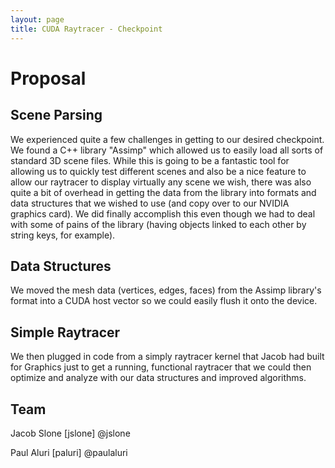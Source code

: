 ```yaml
---
layout: page
title: CUDA Raytracer - Checkpoint
---
```


# Proposal

## Scene Parsing
We experienced quite a few challenges in getting to our desired checkpoint.  We found a C++ library "Assimp" which allowed us to easily load all sorts of standard 3D scene files.  While this is going to be a fantastic tool for allowing us to quickly test different scenes and also be a nice feature to allow our raytracer to display virtually any scene we wish, there was also quite a bit of overhead in getting the data from the library into formats and data structures that we wished to use (and copy over to our NVIDIA graphics card).  We did finally accomplish this even though we had to deal with some of pains of the library (having objects linked to each other by string keys, for example).

## Data Structures
We moved the mesh data (vertices, edges, faces) from the Assimp library's format into a CUDA host vector so we could easily flush it onto the device.

## Simple Raytracer
We then plugged in code from a simply raytracer kernel that Jacob had built for Graphics just to get a running, functional raytracer that we could then optimize and analyze with our data structures and improved algorithms. 
 

## Team
Jacob Slone [jslone] @jslone

Paul Aluri [paluri] @paulaluri
